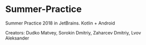# Summer-Practice
Summer Practice 2018 in JetBrains. Kotlin + Android

Creators: Dudko Matvey, Sorokin Dmitriy, Zaharcev Dmitriy, Lvov Aleksander
